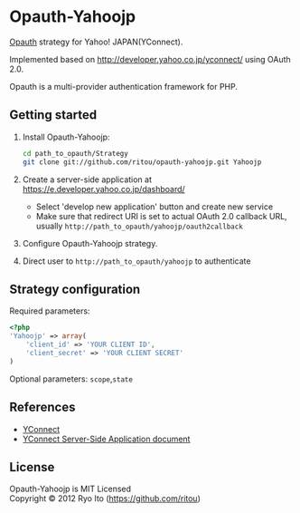 Opauth-Yahoojp
=============
[Opauth][1] strategy for Yahoo! JAPAN(YConnect).

Implemented based on http://developer.yahoo.co.jp/yconnect/ using OAuth 2.0.

Opauth is a multi-provider authentication framework for PHP.

Getting started
----------------
1. Install Opauth-Yahoojp:
   ```bash
   cd path_to_opauth/Strategy
   git clone git://github.com/ritou/opauth-yahoojp.git Yahoojp
   ```

2. Create a server-side application at https://e.developer.yahoo.co.jp/dashboard/
   - Select 'develop new application' button and create new service
   - Make sure that redirect URI is set to actual OAuth 2.0 callback URL, usually `http://path_to_opauth/yahoojp/oauth2callback`

   
3. Configure Opauth-Yahoojp strategy.

4. Direct user to `http://path_to_opauth/yahoojp` to authenticate


Strategy configuration
----------------------

Required parameters:

```php
<?php
'Yahoojp' => array(
	'client_id' => 'YOUR CLIENT ID',
	'client_secret' => 'YOUR CLIENT SECRET'
)
```

Optional parameters:
`scope`,`state`


References
----------
- [YConnect](http://developer.yahoo.co.jp/yconnect/)
- [YConnect Server-Side Application document](http://developer.yahoo.co.jp/yconnect/server_app/explicit/)

License
---------
Opauth-Yahoojp is MIT Licensed  
Copyright © 2012 Ryo Ito (https://github.com/ritou)

[1]: https://github.com/uzyn/opauth
